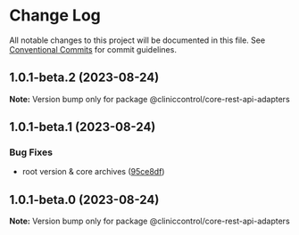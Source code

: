 # Change Log

All notable changes to this project will be documented in this file.
See [Conventional Commits](https://conventionalcommits.org) for commit guidelines.

## 1.0.1-beta.2 (2023-08-24)

**Note:** Version bump only for package @cliniccontrol/core-rest-api-adapters

## 1.0.1-beta.1 (2023-08-24)

### Bug Fixes

- root version & core archives ([95ce8df](https://github.com/ItaloRAmaral/cliniccontrol/commit/95ce8df59c50c20cec708207075cb638c562c75e))

## 1.0.1-beta.0 (2023-08-24)

**Note:** Version bump only for package @cliniccontrol/core-rest-api-adapters
